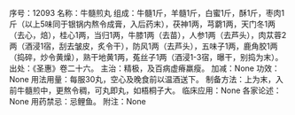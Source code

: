 序号：12093
名称：牛髓煎丸
组成：牛髓1斤，羊髓1斤，白蜜1斤，酥1斤，枣肉1斤（以上5味同于银锅内熬令成膏，入后药末），茯神1两，芎藭1两，天门冬1两（去心，焙），桂心1两，当归1两，牛膝1两（去苗），人参1两（去芦头），肉苁蓉2两（酒浸1宿，刮去皱皮，炙令干），防风1两（去芦头），五味子1两，鹿角胶1两（捣碎，炒令黄燥），熟干地黄1两，菟丝子1两（酒浸1-3宿，曝干，别捣为末）。
出处：《圣惠》卷二十六。
主治：精极，及百病虚瘠羸瘦。
加减：None
功效：None
用法用量：每服30丸，空心及晚食前以温酒送下。
制备方法：上为末，入前牛髓煎中，更熬令稠，可丸即丸，如梧桐子大。
临床应用：None
各家论述：None
用药禁忌：忌鲤鱼。
附注：None
